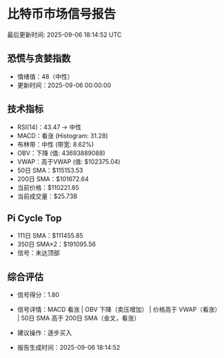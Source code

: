 # 比特币市场信号报告

最后更新时间: 2025-09-06 18:14:52 UTC

## 恐慌与贪婪指数
- 情绪值：48（中性）
- 更新时间：2025-09-06 00:00:00

## 技术指标
- RSI(14)：43.47 → 中性
- MACD：看涨 (Histogram: 31.28)
- 布林带：中性 (带宽: 8.62%)
- OBV：下降 (值: 43693889088)
- VWAP：高于VWAP (值: $102375.04)
- 50日 SMA：$115153.53
- 200日 SMA：$101672.64
- 当前价格：$110221.85
- 当前成交量：$25.73B

## Pi Cycle Top
- 111日 SMA：$111455.85
- 350日 SMA×2：$191095.56
- 信号：未达顶部

## 综合评估
- 信号得分：1.80
- 信号详情：MACD 看涨 | OBV 下降（卖压增加） | 价格高于 VWAP（看涨） | 50日 SMA 高于 200日 SMA（金叉，看涨）
- 建议操作：逐步买入

- 报告生成时间：2025-09-06 18:14:52